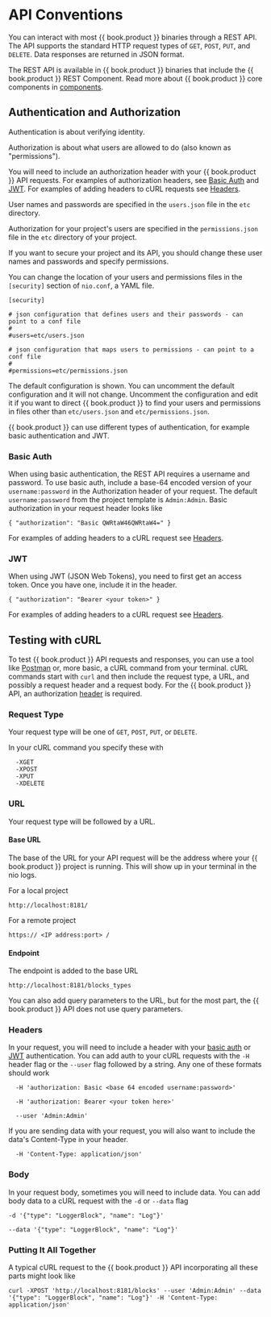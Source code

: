 # API Conventions

You can interact with most {{ book.product }} binaries through a REST API. The API supports the standard HTTP request types of `GET`, `POST`, `PUT`, and `DELETE`. Data responses are returned in JSON format.

The REST API is available in {{ book.product }} binaries that include the {{ book.product }} REST Component. Read more about {{ book.product }} core components in [components](../components/README.md).

## Authentication and Authorization

Authentication is about verifying identity. 

Authorization is about what users are allowed to do (also known as "permissions").

You will need to include an authorization header with your {{ book.product }} API requests. For examples of authorization headers, see [Basic Auth](#basic-auth) and [JWT](#jwt). For examples of adding headers to cURL requests see [Headers](#headers).

User names and passwords are specified in the `users.json` file in the `etc` directory.

Authorization for your project's users are specified in the `permissions.json` file in the `etc` directory of your project.

If you want to secure your project and its API, you should change these user names and passwords and specify permissions.

You can change the location of your users and permissions files in the `[security]` section of `nio.conf`, a YAML file.

```
[security]

# json configuration that defines users and their passwords - can point to a conf file
#
#users=etc/users.json

# json configuration that maps users to permissions - can point to a conf file
#
#permissions=etc/permissions.json
```

The default configuration is shown. You can uncomment the default configuration and it will not change. Uncomment the configuration and edit it if you want to direct {{ book.product }} to find your users and permissions in files other than `etc/users.json` and `etc/permissions.json`.

{{ book.product }} can use different types of authentication, for example basic authentication and JWT.

### Basic Auth

When using basic authentication, the REST API requires a username and password. To use basic auth, include a base-64 encoded version of your `username:password` in the Authorization header of your request. The default `username:password` from the project template is `Admin:Admin`. Basic authorization in your request header looks like

`{ "authorization": "Basic QWRtaW46QWRtaW4=" }`

For examples of adding headers to a cURL request see [Headers](#headers).

### JWT

When using JWT (JSON Web Tokens), you need to first get an access token. Once you have one, include it in the header.

`{ "authorization": "Bearer <your token>" }`

For examples of adding headers to a cURL request see [Headers](#headers).

## Testing with cURL

To test {{ book.product }} API requests and responses, you can use a tool like [Postman](https://www.getpostman.com/) or, more basic, a cURL command from your terminal. cURL commands start with `curl` and then include the request type, a URL, and possibly a request header and a request body. For the {{ book.product }} API, an authorization [header](#headers) is required.

### Request Type
Your request type will be one of `GET`, `POST`, `PUT`, or `DELETE`.

In your cURL command you specify these with

      -XGET
      -XPOST
      -XPUT
      -XDELETE

### URL
Your request type will be followed by a URL.

#### Base URL
The base of the URL for your API request will be the address where your {{ book.product }} project is running. This will show up in your terminal in the nio logs.

For a local project

    http://localhost:8181/

For a remote project

    https:// <IP address:port> /

#### Endpoint

The endpoint is added to the base URL

    http://localhost:8181/blocks_types

You can also add query parameters to the URL, but for the most part, the {{ book.product }} API does not use query parameters.

### Headers

In your request, you will need to include a header with your [basic auth](#basic-auth) or [JWT](#jwt) authentication. You can add auth to your cURL requests with the `-H` header flag or the `--user` flag followed by a string. Any one of these formats should work

      -H 'authorization: Basic <base 64 encoded username:password>'

      -H 'authorization: Bearer <your token here>'

      --user 'Admin:Admin'

If you are sending data with your request, you will also want to include the data's Content-Type in your header.

      -H 'Content-Type: application/json'

### Body

In your request body, sometimes you will need to include data. You can add body data to a cURL request with the `-d` or `--data` flag

    -d '{"type": "LoggerBlock", "name": "Log"}'

    --data '{"type": "LoggerBlock", "name": "Log"}'


### Putting It All Together

A typical cURL request to the {{ book.product }} API incorporating all these parts might look like

    curl -XPOST 'http://localhost:8181/blocks' --user 'Admin:Admin' --data '{"type": "LoggerBlock", "name": "Log"}' -H 'Content-Type: application/json'
